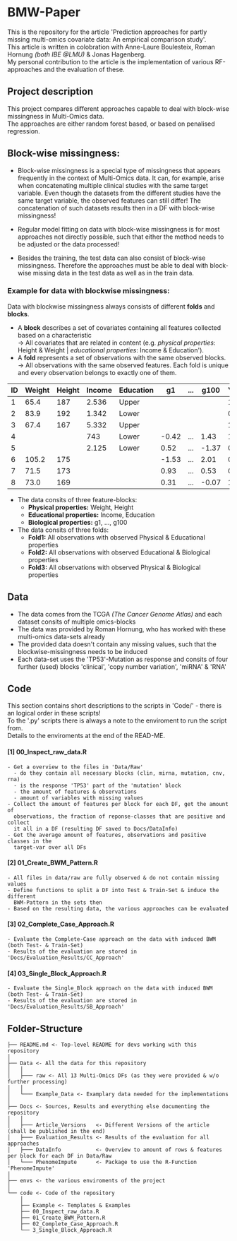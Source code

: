 # BMW-Paper
This is the repository for the article 'Prediction approaches for partly missing multi-omics covariate data: An empirical comparison study'.  
This article is written in colobration with Anne-Laure Boulesteix, Roman Hornung *(both IBE @LMU)* & Jonas Hagenberg.  
My personal contribution to the article is the implementation of various RF-approaches and the evaluation of these.  


## Project description
This project compares different approaches capable to deal with block-wise missingness in Multi-Omics data.  
The approaches are either random forest based, or based on penalised regression. 

## Block-wise missingness:
- Block-wise missingness is a special type of missingness that appears frequently in the context of Multi-Omics data. It can, for example, arise when concatenating multiple clinical studies with the same target variable. Even though the datasets from the different studies have the same target variable, the observed features can still differ! The concatenation of such datasets results then in a DF with block-wise missingness!  

- Regular model fitting on data with block-wise missingness is for most approaches not directly possible, such that either the method needs to be adjusted or the data processed! 

- Besides the training, the test data can also consist of block-wise missingness. Therefore the approaches must be able to deal with block-wise missing data in the test data as well as in the train data. <br>

### Example for data with blockwise missingness:
Data with blockwise missingness always consists of different **folds** and **blocks**.  
  - A **block** describes a set of covariates containing all features collected based on a characteristic  
    -> All covariates that are related in content (e.g. *physical properties*: Height & Weight | *educational properties*: Income & Education').  
  - A **fold** represents a set of observations with the same observed blocks.  
    -> All observations with the same observed features. Each fold is unique and every observation belongs to exactly one of them.
  
| ID  | Weight  | Height  | Income  | Education   | g1      | ...   | g100    | Y   |
|---- |-------- |-------- |-------- |-----------  |-------  |-----  |-------  |---  |
| 1   | 65.4    | 187     | 2.536   | Upper       |         |       |         | 1   |
| 2   | 83.9    | 192     | 1.342   | Lower       |         |       |         | 0   |
| 3   | 67.4    | 167     | 5.332   | Upper       |         |       |         | 1   |
| 4   |         |         | 743     | Lower       | -0.42   | ...   | 1.43    | 1   |
| 5   |         |         | 2.125   | Lower       | 0.52    | ...   | -1.37   | 0   |
| 6   | 105.2   | 175     |         |             | -1.53   | ...   | 2.01    | 0   |
| 7   | 71.5    | 173     |         |             | 0.93    | ...   | 0.53    | 0   |
| 8   | 73.0    | 169     |         |             | 0.31    | ...   | -0.07   | 1   |

  - The data consits of three feature-blocks:
     - **Physical properties:**     Weight, Height
     - **Educational properties:**  Income, Education
     - **Biological properties:**   g1, ..., g100
  -  The data consits of three folds:
     - **Fold1:** All observations with observed Physical & Educational properties
     - **Fold2:** All observations with observed Educational & Biological properties
     - **Fold3:** All observations with observed Physical & Biological properties
   

## Data   
* The data comes from the TCGA *(The Cancer Genome Atlas)* and each dataset consits of multiple omics-blocks
* The data was provided by Roman Hornung, who has worked with these multi-omics data-sets already  
* The provided data doesn't contain any missing values, such that the blockwise-missingness needs to be induced  
* Each data-set uses the 'TP53'-Mutation as response and consits of four further (used) blocks 'clinical', 'copy number variation', 'miRNA' & 'RNA'

## Code  
This section contains short descriptions to the scripts in 'Code/' - there is an logical order in these scripts!  
To the '.py' scripts there is always a note to the enviroment to run the script from.  
Details to the enviroments at the end of the READ-ME. 

#### [1] 00_Inspect_raw_data.R
    - Get a overview to the files in 'Data/Raw'
      - do they contain all necessary blocks (clin, mirna, mutation, cnv, rna)
      - is the response 'TP53' part of the 'mutation' block
      - the amount of features & observations
      - amount of variables with missing values
    - Collect the amount of features per block for each DF, get the amount of
      observations, the fraction of reponse-classes that are positive and collect
      it all in a DF (resulting DF saved to Docs/DataInfo)
    - Get the average amount of features, observations and positive classes in the
      target-var over all DFs

#### [2] 01_Create_BWM_Pattern.R
    - All files in data/raw are fully observed & do not contain missing values
    - Define functions to split a DF into Test & Train-Set & induce the different
      BWM-Pattern in the sets then 
    - Based on the resulting data, the various approaches can be evaluated

#### [3] 02_Complete_Case_Approach.R
    - Evaluate the Complete-Case approach on the data with induced BWM (both Test- & Train-Set)
    - Results of the evaluation are stored in 'Docs/Evaluation_Results/CC_Approach'

#### [4] 03_Single_Block_Approach.R 
    - Evaluate the Single_Block approach on the data with induced BWM (both Test- & Train-Set)
    - Results of the evaluation are stored in 'Docs/Evaluation_Results/SB_Approach'

## Folder-Structure  
```
├── README.md <- Top-level README for devs working with this repository
│ 
├── Data <- All the data for this repository
│   │   
│   ├─── raw <- All 13 Multi-Omics DFs (as they were provided & w/o further processing)
│   │         
│   └─── Example_Data <- Examplary data needed for the implementations
│  
├── Docs <- Sources, Results and everything else documenting the repository  
│   │  
│   ├─── Article_Versions   <- Different Versions of the article (shall be published in the end)
│   ├─── Evaluation_Results <- Results of the evaluation for all approaches
│   ├─── DataInfo           <- Overview to amount of rows & features per block for each DF in Data/Raw
│   └─── PhenomeImpute      <- Package to use the R-Function 'PhenomeImpute'
│  
├── envs <- the various enviroments of the project
│
└── code <- Code of the repository
    │
    ├── Example <- Templates & Examples
    ├── 00_Inspect_raw_data.R
    ├── 01_Create_BWM_Pattern.R
    ├── 02_Complete_Case_Approach.R
    └── 3_Single_Block_Approach.R 
```
